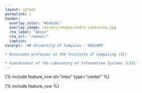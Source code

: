 ```yaml
---
layout: splash
permalink: /
header:
  overlay_color: "#5e616c"
  overlay_image: /assets/images/andre-santanche.jpg
  cta_label: "About"
  cta_url: "/about/"
  caption:
excerpt: '## University of Campinas - UNICAMP

* Associate professor at the Institute of Computing (IC)

* Coordinator of the Laboratory of Information Systems (LIS)'
---
```


{% include feature_row id="intro" type="center" %}

{% include feature_row %}
